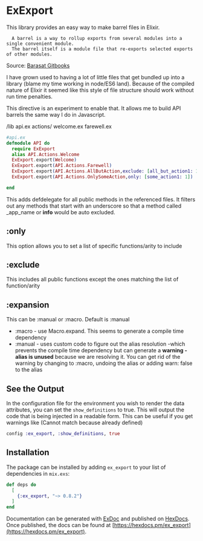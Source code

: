 # ExExport

 This library provides an easy way to make barrel files in Elixir.

      A barrel is a way to rollup exports from several modules into a single convenient module.
      The barrel itself is a module file that re-exports selected exports of other modules.
    
 Source: [Barasat Gitbooks](https://basarat.gitbook.io/typescript/main-1/barrel)

I have grown used to having a lot of little files that get bundled up into a library (blame my time working
in node/ES6 land).  Because of the compiled nature of Elixir it seemed like this style of file structure
should work without run time penalties.  

This directive is an experiment to enable that. It allows me to build API barrels the same way I do in
Javascript.

/lib
   api.ex
   actions/
       welcome.ex
       farewell.ex
       
       
```elixir
#api.ex
defmodule API do
  require ExExport
  alias API.Actions.Welcome
  ExExport.export(Welcome)
  ExExport.export(API.Actions.Farewell)
  ExExport.export(API.Actions.AllButAction,exclude: [all_but_action1: 1])
  ExExport.export(API.Actions.OnlySomeAction,only: [some_action1: 1])

end      
```

This adds defdelegate for all public methods in the referenced files. It filters out
any methods that start with an underscore so that a method called _app_name or __info__  would be auto excluded.

## :only
This option allows you to set a list of specific functions/arity to include

## :exclude
This includes all public functions except the ones matching the list of function/arity

## :expansion
This can be :manual or :macro. Default is :manual

* :macro - use Macro.expand. This seems to generate a compile time dependency
* :manual - uses custom code to figure out the alias resolution -which prevents the compile
time dependency but can generate a **warning - alias is unused** because we are resolving it. You
can get rid of the warning by changing to :macro, undoing the alias or adding warn: false to the alias


## See the Output
In the configuration file for the environment you wish to render the
data attributes, you can set the `show_definitions`  to true. This
will output the code that is being injected in a readable form. This can be useful
if you get warnings like (Cannot match because already defined)

```elixir
config :ex_export, :show_definitions, true
  ```


## Installation

The package can be installed by adding `ex_export` to your list of dependencies in `mix.exs`:

```elixir
def deps do
  [
    {:ex_export, "~> 0.8.2"}
  ]
end
```

Documentation can be generated with [ExDoc](https://github.com/elixir-lang/ex_doc)
and published on [HexDocs](https://hexdocs.pm). Once published, the docs can
be found at [https://hexdocs.pm/ex_export](https://hexdocs.pm/ex_export).

